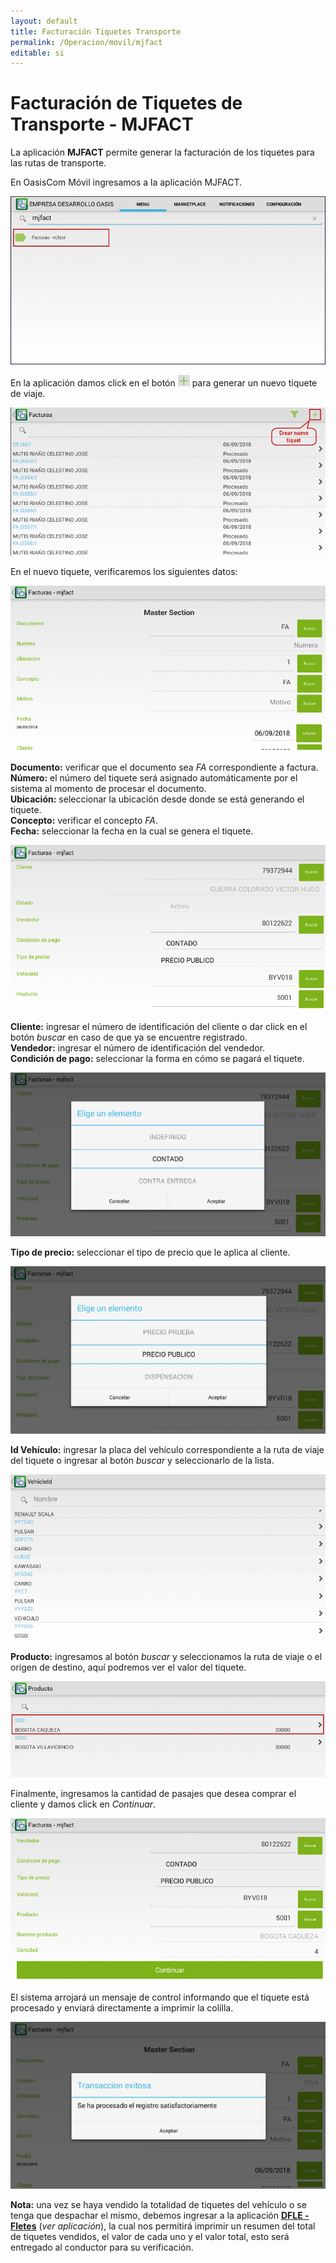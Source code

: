```yaml
---
layout: default
title: Facturación Tiquetes Transporte
permalink: /Operacion/movil/mjfact
editable: si
---
```


# Facturación de Tiquetes de Transporte - MJFACT

La aplicación **MJFACT** permite generar la facturación de los tiquetes para las rutas de transporte.  

En OasisCom Móvil ingresamos a la aplicación MJFACT.  

![](mjfact.png)

En la aplicación damos click en el botón ![](+.png) para generar un nuevo tiquete de viaje.  

![](mjfact1.png)

En el nuevo tiquete, verificaremos los siguientes datos:  

![](mjfact2.png)

**Documento:** verificar que el documento sea _FA_ correspondiente a factura.  
**Número:** el número del tiquete será asignado automáticamente por el sistema al momento de procesar el documento.  
**Ubicación:** seleccionar la ubicación desde donde se está generando el tiquete.  
**Concepto:** verificar el concepto _FA_.  
**Fecha:** seleccionar la fecha en la cual se genera el tiquete.  

![](mjfact3.png)

**Cliente:** ingresar el número de identificación del cliente o dar click en el botón _buscar_ en caso de que ya se encuentre registrado.  
**Vendedor:** ingresar el número de identificación del vendedor.  
**Condición de pago:** seleccionar la forma en cómo se pagará el tiquete.  

![](mjfact4.png)

**Tipo de precio:**  seleccionar el tipo de precio que le aplica al cliente.  

![](mjfact5.png)

**Id Vehículo:** ingresar la placa del vehículo correspondiente a la ruta de viaje del tiquete o ingresar al botón _buscar_ y seleccionarlo de la lista.  

![](mjfact6.png)

**Producto:** ingresamos al botón _buscar_ y seleccionamos la ruta de viaje o el origen de destino, aquí podremos ver el valor del tiquete.  

![](mjfact7.png)

Finalmente, ingresamos la cantidad de pasajes que desea comprar el cliente y damos click en _Continuar_.  

![](mjfact8.png)

El sistema arrojará un mensaje de control informando que el tiquete está procesado y enviará directamente a imprimir la colilla.  

![](mjfact9.png)

**Nota:** una vez se haya vendido la totalidad de tiquetes del vehículo o se tenga que despachar el mismo, debemos ingresar a la aplicación [**DFLE - Fletes**]() (_ver aplicación_), la cual nos permitirá imprimir un resumen del total de tiquetes vendidos, el valor de cada uno y el valor total, esto será entregado al conductor para su verificación.  